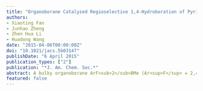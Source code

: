 ```yaml
---
title: "Organoborane Catalyzed Regioselective 1,4-Hydroboration of Pyridines"
authors:
- Xiaoting Fan
- Junhao Zheng
- Zhen Hua Li
- Huadong Wang
date: "2015-04-06T00:00:00Z"
doi: "10.1021/jacs.5b03147"
publishDate: "6 April 2015" 
publication_types: ["2"]
publication: "*J. Am. Chem. Soc.*"
abstract: A bulky organoborane ArF<sub>2</sub>BMe (Ar<sup>F</sup> = 2,4,6-tris(trifluoromethyl)phenyl, <b>1</b>) has been synthesized. In C<sub>6</sub>D<sub>6</sub> solution this organoborane and pyridine form a frustrated Lewis pair. Under mild conditions, <b>1</b> can efficiently catalyze 1,4-hydroboration of a series of pyridines. This reaction is highly chemo- and regioselective. The reaction intermediate, a boronium complex [Py<sub>2</sub>Bpin]\[Ar<sup>F</sup><sub>2</sub>B(H)Me\] (<b>3</b>), was characterized in solution by NMR spectroscopy, which was also confirmed by DFT calculation.
featured: false
---
```


